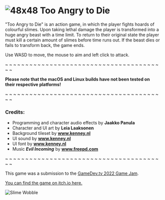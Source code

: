 # ![48x48](https://user-images.githubusercontent.com/36760832/171062156-01d8a490-3fc2-42d3-83e2-41c76ffc930c.png) Too Angry to Die

"Too Angry to Die" is an action game, in which the player fights hoards of colourful slimes. Upon taking lethal damage the player is transformed into a huge angry beast with a time limit. To return to their original state the player must kill a certain amount of slimes before time runs out. If the beast dies or fails to transform back, the game ends.

Use WASD to move, the mouse to aim and left click to attack.

~ ~ ~ ~ ~ ~ ~ ~ ~ ~ ~ ~ ~ ~ ~ ~ ~ ~ ~ ~ ~ ~ ~ ~ ~ ~ ~ ~ ~ ~ ~ ~ ~ ~ ~ ~ ~ ~ ~ ~

**Please note that the macOS and Linux builds have not been tested on their respective platforms!**

~ ~ ~ ~ ~ ~ ~ ~ ~ ~ ~ ~ ~ ~ ~ ~ ~ ~ ~ ~ ~ ~ ~ ~ ~ ~ ~ ~ ~ ~ ~ ~ ~ ~ ~ ~ ~ ~ ~ ~

### Credits:
* Programming and character audio effects by **Jaakko Panula**
* Character and UI art by **Leia Laaksonen**
* Background tileset by **www.kenney.nl**
* UI sound by **www.kenney.nl**
* UI font by **www.kenney.nl**
* Music _**Evil Incoming**_ by **www.freepd.com**

~ ~ ~ ~ ~ ~ ~ ~ ~ ~ ~ ~ ~ ~ ~ ~ ~ ~ ~ ~ ~ ~ ~ ~ ~ ~ ~ ~ ~ ~ ~ ~ ~ ~ ~ ~ ~ ~ ~ ~

This game was a submission to the [GameDev.tv 2022 Game Jam](https://itch.io/jam/gamedevtv-jam-2022).

[You can find the game on itch.io here.](https://waryax.itch.io/too-angry-to-die)

![Slime Wobble](https://user-images.githubusercontent.com/36760832/171061809-c615ba4d-deed-47de-8e0e-35b70bf7c0ff.gif)
